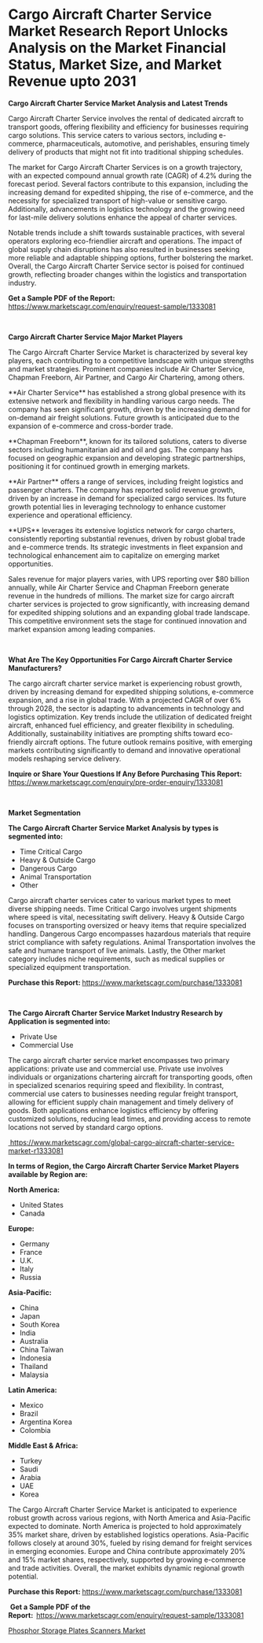 <p><h1>Cargo Aircraft Charter Service Market Research Report Unlocks Analysis on the Market Financial Status, Market Size, and Market Revenue upto 2031</h1></p><p><strong>Cargo Aircraft Charter Service Market Analysis and Latest Trends</strong></p>
<p><p>Cargo Aircraft Charter Service involves the rental of dedicated aircraft to transport goods, offering flexibility and efficiency for businesses requiring cargo solutions. This service caters to various sectors, including e-commerce, pharmaceuticals, automotive, and perishables, ensuring timely delivery of products that might not fit into traditional shipping schedules. </p><p>The market for Cargo Aircraft Charter Services is on a growth trajectory, with an expected compound annual growth rate (CAGR) of 4.2% during the forecast period. Several factors contribute to this expansion, including the increasing demand for expedited shipping, the rise of e-commerce, and the necessity for specialized transport of high-value or sensitive cargo. Additionally, advancements in logistics technology and the growing need for last-mile delivery solutions enhance the appeal of charter services.</p><p>Notable trends include a shift towards sustainable practices, with several operators exploring eco-friendlier aircraft and operations. The impact of global supply chain disruptions has also resulted in businesses seeking more reliable and adaptable shipping options, further bolstering the market. Overall, the Cargo Aircraft Charter Service sector is poised for continued growth, reflecting broader changes within the logistics and transportation industry.</p></p>
<p><strong>Get a Sample PDF of the Report:&nbsp;</strong> <a href="https://www.marketscagr.com/enquiry/request-sample/1333081?utm_campaign=1879&utm_medium=2&utm_source=Github&utm_content=ia&utm_term=27122024&utm_id=cargo-aircraft-charter-service">https://www.marketscagr.com/enquiry/request-sample/1333081</a></p>
<p>&nbsp;</p>
<p><strong>Cargo Aircraft Charter Service Major Market Players</strong></p>
<p><p>The Cargo Aircraft Charter Service Market is characterized by several key players, each contributing to a competitive landscape with unique strengths and market strategies. Prominent companies include Air Charter Service, Chapman Freeborn, Air Partner, and Cargo Air Chartering, among others.</p><p>**Air Charter Service** has established a strong global presence with its extensive network and flexibility in handling various cargo needs. The company has seen significant growth, driven by the increasing demand for on-demand air freight solutions. Future growth is anticipated due to the expansion of e-commerce and cross-border trade.</p><p>**Chapman Freeborn**, known for its tailored solutions, caters to diverse sectors including humanitarian aid and oil and gas. The company has focused on geographic expansion and developing strategic partnerships, positioning it for continued growth in emerging markets.</p><p>**Air Partner** offers a range of services, including freight logistics and passenger charters. The company has reported solid revenue growth, driven by an increase in demand for specialized cargo services. Its future growth potential lies in leveraging technology to enhance customer experience and operational efficiency.</p><p>**UPS** leverages its extensive logistics network for cargo charters, consistently reporting substantial revenues, driven by robust global trade and e-commerce trends. Its strategic investments in fleet expansion and technological enhancement aim to capitalize on emerging market opportunities.</p><p>Sales revenue for major players varies, with UPS reporting over $80 billion annually, while Air Charter Service and Chapman Freeborn generate revenue in the hundreds of millions. The market size for cargo aircraft charter services is projected to grow significantly, with increasing demand for expedited shipping solutions and an expanding global trade landscape. This competitive environment sets the stage for continued innovation and market expansion among leading companies.</p></p>
<p>&nbsp;</p>
<p><strong>What Are The Key Opportunities For Cargo Aircraft Charter Service Manufacturers?</strong></p>
<p><p>The cargo aircraft charter service market is experiencing robust growth, driven by increasing demand for expedited shipping solutions, e-commerce expansion, and a rise in global trade. With a projected CAGR of over 6% through 2028, the sector is adapting to advancements in technology and logistics optimization. Key trends include the utilization of dedicated freight aircraft, enhanced fuel efficiency, and greater flexibility in scheduling. Additionally, sustainability initiatives are prompting shifts toward eco-friendly aircraft options. The future outlook remains positive, with emerging markets contributing significantly to demand and innovative operational models reshaping service delivery.</p></p>
<p><strong>Inquire or Share Your Questions If Any Before Purchasing This Report:</strong> <a href="https://www.marketscagr.com/enquiry/pre-order-enquiry/1333081?utm_campaign=1879&utm_medium=2&utm_source=Github&utm_content=ia&utm_term=27122024&utm_id=cargo-aircraft-charter-service">https://www.marketscagr.com/enquiry/pre-order-enquiry/1333081</a></p>
<p>&nbsp;</p>
<p><strong>Market Segmentation</strong></p>
<p><strong>The Cargo Aircraft Charter Service Market Analysis by types is segmented into:</strong></p>
<p><ul><li>Time Critical Cargo</li><li>Heavy & Outside Cargo</li><li>Dangerous Cargo</li><li>Animal Transportation</li><li>Other</li></ul></p>
<p><p>Cargo aircraft charter services cater to various market types to meet diverse shipping needs. Time Critical Cargo involves urgent shipments where speed is vital, necessitating swift delivery. Heavy & Outside Cargo focuses on transporting oversized or heavy items that require specialized handling. Dangerous Cargo encompasses hazardous materials that require strict compliance with safety regulations. Animal Transportation involves the safe and humane transport of live animals. Lastly, the Other market category includes niche requirements, such as medical supplies or specialized equipment transportation.</p></p>
<p><strong>Purchase this Report:&nbsp;</strong><a href="https://www.marketscagr.com/purchase/1333081?utm_campaign=1879&utm_medium=2&utm_source=Github&utm_content=ia&utm_term=27122024&utm_id=cargo-aircraft-charter-service">https://www.marketscagr.com/purchase/1333081</a></p>
<p>&nbsp;</p>
<p><strong>The Cargo Aircraft Charter Service Market Industry Research by Application is segmented into:</strong></p>
<p><ul><li>Private Use</li><li>Commercial Use</li></ul></p>
<p><p>The cargo aircraft charter service market encompasses two primary applications: private use and commercial use. Private use involves individuals or organizations chartering aircraft for transporting goods, often in specialized scenarios requiring speed and flexibility. In contrast, commercial use caters to businesses needing regular freight transport, allowing for efficient supply chain management and timely delivery of goods. Both applications enhance logistics efficiency by offering customized solutions, reducing lead times, and providing access to remote locations not served by standard cargo options.</p></p>
<p><a href="https://www.marketscagr.com/global-cargo-aircraft-charter-service-market-r1333081?utm_campaign=1879&utm_medium=2&utm_source=Github&utm_content=ia&utm_term=27122024&utm_id=cargo-aircraft-charter-service">&nbsp;https://www.marketscagr.com/global-cargo-aircraft-charter-service-market-r1333081</a></p>
<p><strong>In terms of Region, the Cargo Aircraft Charter Service Market Players available by Region are:</strong></p>
<p>
    <p> <strong> North America: </strong>
        <ul>
            <li>United States</li>
            <li>Canada</li>
        </ul>
        </p> 
    <p> <strong> Europe: </strong>
        <ul>
            <li>Germany</li>
            <li>France</li>
            <li>U.K.</li>
            <li>Italy</li>
            <li>Russia</li>
        </ul>
        </p> 
    <p> <strong> Asia-Pacific: </strong>
        <ul>
            <li>China</li>
            <li>Japan</li>
            <li>South Korea</li>
            <li>India</li>
            <li>Australia</li>
            <li>China Taiwan</li>
            <li>Indonesia</li>
            <li>Thailand</li>
            <li>Malaysia</li>
        </ul>
        </p> 
    <p> <strong> Latin America: </strong>
        <ul>
            <li>Mexico</li>
            <li>Brazil</li>
            <li>Argentina Korea</li>
            <li>Colombia</li>
        </ul>
        </p> 
    <p> <strong> Middle East & Africa: </strong>
        <ul>
            <li>Turkey</li>
            <li>Saudi</li>
            <li>Arabia</li>
            <li>UAE</li>
            <li>Korea</li>
        </ul>
    </p>
    </p>
<p><p>The Cargo Aircraft Charter Service Market is anticipated to experience robust growth across various regions, with North America and Asia-Pacific expected to dominate. North America is projected to hold approximately 35% market share, driven by established logistics operations. Asia-Pacific follows closely at around 30%, fueled by rising demand for freight services in emerging economies. Europe and China contribute approximately 20% and 15% market shares, respectively, supported by growing e-commerce and trade activities. Overall, the market exhibits dynamic regional growth potential.</p></p>
<p><strong>Purchase this Report: </strong><a href="https://www.marketscagr.com/purchase/1333081?utm_campaign=1879&utm_medium=2&utm_source=Github&utm_content=ia&utm_term=27122024&utm_id=cargo-aircraft-charter-service">https://www.marketscagr.com/purchase/1333081</a></p>
<p>&nbsp;<strong>Get a Sample PDF of the Report:&nbsp;&nbsp;</strong><a href="https://www.marketscagr.com/enquiry/request-sample/1333081?utm_campaign=1879&utm_medium=2&utm_source=Github&utm_content=ia&utm_term=27122024&utm_id=cargo-aircraft-charter-service">https://www.marketscagr.com/enquiry/request-sample/1333081</a></p>
<p><strong></strong></p>
<p><p><a href="https://github.com/rahu1506/Market-Research-Report-List-6/blob/main/phosphor-storage-plates-scanners-market.md?utm_campaign=1879&utm_medium=2&utm_source=Github&utm_content=ia&utm_term=27122024&utm_id=cargo-aircraft-charter-service">Phosphor Storage Plates Scanners Market</a></p></p>